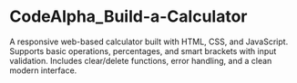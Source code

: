 # CodeAlpha_Build-a-Calculator
A responsive web-based calculator built with HTML, CSS, and JavaScript. Supports basic operations, percentages, and smart brackets with input validation. Includes clear/delete functions, error handling, and a clean modern interface.

